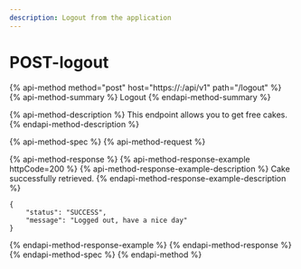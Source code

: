 ```yaml
---
description: Logout from the application
---
```


# POST-logout

{% api-method method="post" host="https://<host>:<port>/api/v1" path="/logout" %}
{% api-method-summary %}
Logout
{% endapi-method-summary %}

{% api-method-description %}
This endpoint allows you to get free cakes.
{% endapi-method-description %}

{% api-method-spec %}
{% api-method-request %}

{% api-method-response %}
{% api-method-response-example httpCode=200 %}
{% api-method-response-example-description %}
Cake successfully retrieved.
{% endapi-method-response-example-description %}

```
{
    "status": "SUCCESS",
    "message": "Logged out, have a nice day"
}
```
{% endapi-method-response-example %}
{% endapi-method-response %}
{% endapi-method-spec %}
{% endapi-method %}



